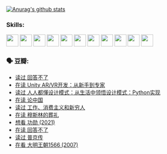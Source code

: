 
[![Anurag's github stats](https://github-readme-stats.vercel.app/api?username=w940853815)](https://github.com/anuraghazra/github-readme-stats)

### Skills:

<code><img height="32" src="https://cdn.jsdelivr.net/npm/simple-icons@v5/icons/python.svg"></code>
<code><img height="32" src="https://cdn.jsdelivr.net/npm/simple-icons@v5/icons/javascript.svg"></code>
<code><img height="32" src="https://cdn.jsdelivr.net/npm/simple-icons@v5/icons/django.svg"></code>
<code><img height="32" src="https://cdn.jsdelivr.net/npm/simple-icons@v5/icons/flask.svg"></code>
<code><img height="32" src="https://cdn.jsdelivr.net/npm/simple-icons@v5/icons/vuetify.svg"></code>
<code><img height="32" src="https://cdn.jsdelivr.net/npm/simple-icons@v5/icons/git.svg"></code>
<code><img height="32" src="https://cdn.jsdelivr.net/npm/simple-icons@v5/icons/docker.svg"></code>
<code><img height="32" src="https://cdn.jsdelivr.net/npm/simple-icons@v5/icons/postgresql.svg"></code>
<code><img height="32" src="https://cdn.jsdelivr.net/npm/simple-icons@v5/icons/elasticsearch.svg"></code>
<code><img height="32" src="https://cdn.jsdelivr.net/npm/simple-icons@v5/icons/macos.svg"></code>
<code><img height="32" src="https://cdn.jsdelivr.net/npm/simple-icons@v5/icons/linux.svg"></code>

### 🗣 豆瓣:

<!-- DOUBAN-ACTIVITIES:START -->
- [读过 回答不了](https://www.douban.com/people/136069238/status/3812155932/?_i=48923450)
- [在读 Unity AR/VR开发：从新手到专家](https://www.douban.com/people/136069238/status/3810864648/?_i=48923450)
- [读过 人人都懂设计模式：从生活中领悟设计模式：Python实现](https://www.douban.com/people/136069238/status/3806334005/?_i=48923450)
- [在读 论中国](https://www.douban.com/people/136069238/status/3805671678/?_i=48923450)
- [读过 工作、消费主义和新穷人](https://www.douban.com/people/136069238/status/3803834644/?_i=48923450)
- [在读 穆斯林的葬礼](https://www.douban.com/people/136069238/status/3802824932/?_i=48923450)
- [想看 功勋‎ (2021)](https://www.douban.com/people/136069238/status/3802127044/?_i=48923450)
- [在读 回答不了](https://www.douban.com/people/136069238/status/3802078489/?_i=48923450)
- [读过 普京传](https://www.douban.com/people/136069238/status/3802076688/?_i=48923450)
- [在看 大明王朝1566‎ (2007)](https://www.douban.com/people/136069238/status/3800275133/?_i=48923450)
<!-- DOUBAN-ACTIVITIES:END -->
<!--
**w940853815/w940853815** is a ✨ _special_ ✨ repository because its `README.md` (this file) appears on your GitHub profile.

Here are some ideas to get you started:

- 🔭 I’m currently working on ...
- 🌱 I’m currently learning ...
- 👯 I’m looking to collaborate on ...
- 🤔 I’m looking for help with ...
- 💬 Ask me about ...
- 📫 How to reach me: ...
- 😄 Pronouns: ...
- ⚡ Fun fact: ...
-->
